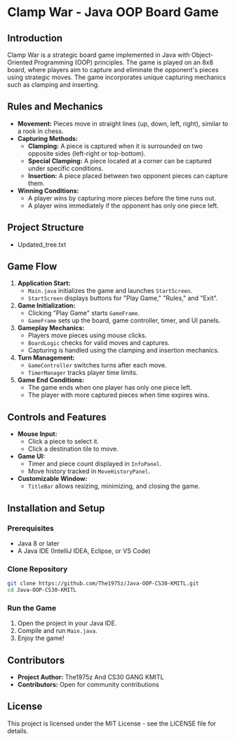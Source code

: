 # Clamp War - Java OOP Board Game

## Introduction
Clamp War is a strategic board game implemented in Java with Object-Oriented Programming (OOP) principles. The game is played on an 8x8 board, where players aim to capture and eliminate the opponent's pieces using strategic moves. The game incorporates unique capturing mechanics such as clamping and inserting.

## Rules and Mechanics
- **Movement:** Pieces move in straight lines (up, down, left, right), similar to a rook in chess.
- **Capturing Methods:**
  - **Clamping:** A piece is captured when it is surrounded on two opposite sides (left-right or top-bottom).
  - **Special Clamping:** A piece located at a corner can be captured under specific conditions.
  - **Insertion:** A piece placed between two opponent pieces can capture them.
- **Winning Conditions:**
  - A player wins by capturing more pieces before the time runs out.
  - A player wins immediately if the opponent has only one piece left.

## Project Structure
- Updated_tree.txt

## Game Flow
1. **Application Start:**
   - `Main.java` initializes the game and launches `StartScreen`.
   - `StartScreen` displays buttons for "Play Game," "Rules," and "Exit".
2. **Game Initialization:**
   - Clicking "Play Game" starts `GameFrame`.
   - `GameFrame` sets up the board, game controller, timer, and UI panels.
3. **Gameplay Mechanics:**
   - Players move pieces using mouse clicks.
   - `BoardLogic` checks for valid moves and captures.
   - Capturing is handled using the clamping and insertion mechanics.
4. **Turn Management:**
   - `GameController` switches turns after each move.
   - `TimerManager` tracks player time limits.
5. **Game End Conditions:**
   - The game ends when one player has only one piece left.
   - The player with more captured pieces when time expires wins.

## Controls and Features
- **Mouse Input:**
  - Click a piece to select it.
  - Click a destination tile to move.
- **Game UI:**
  - Timer and piece count displayed in `InfoPanel`.
  - Move history tracked in `MoveHistoryPanel`.
- **Customizable Window:**
  - `TitleBar` allows resizing, minimizing, and closing the game.

## Installation and Setup
### Prerequisites
- Java 8 or later
- A Java IDE (IntelliJ IDEA, Eclipse, or VS Code)

### Clone Repository
```sh
git clone https://github.com/The1975z/Java-OOP-CS30-KMITL.git
cd Java-OOP-CS30-KMITL
```

### Run the Game
1. Open the project in your Java IDE.
2. Compile and run `Main.java`.
3. Enjoy the game!

## Contributors
- **Project Author:** The1975z And CS30 GANG KMITL
- **Contributors:** Open for community contributions

## License
This project is licensed under the MIT License - see the LICENSE file for details.

